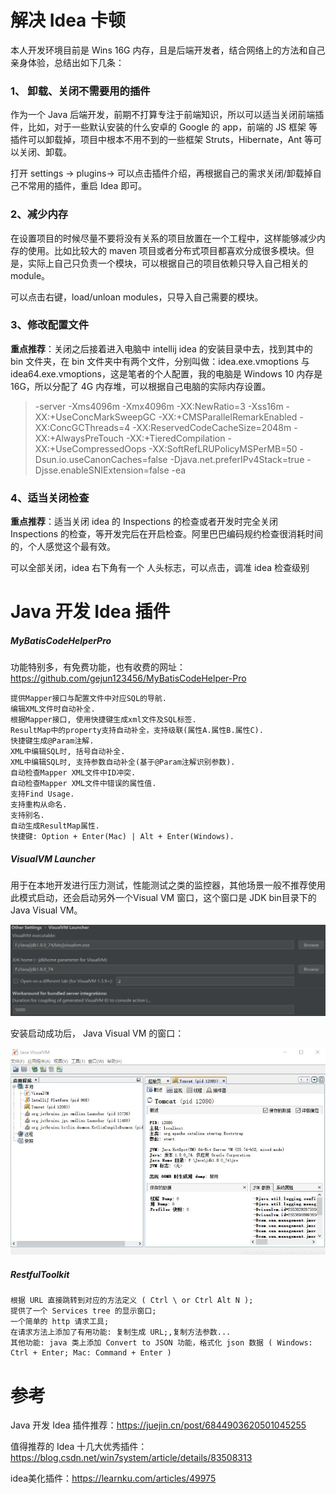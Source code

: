# 解决 Idea 卡顿

本人开发环境目前是 Wins 16G 内存，且是后端开发者，结合网络上的方法和自己亲身体验，总结出如下几条：

### 1、 卸载、关闭不需要用的插件

作为一个 Java 后端开发，前期不打算专注于前端知识，所以可以适当关闭前端插件，比如，对于一些默认安装的什么安卓的 Google 的 app，前端的 JS 框架 等插件可以卸载掉，项目中根本不用不到的一些框架 Struts，Hibernate，Ant 等可以关闭、卸载。

打开 settings -> plugins-> 可以点击插件介绍，再根据自己的需求关闭/卸载掉自己不常用的插件，重启 Idea 即可。

### 2、减少内存

在设置项目的时候尽量不要将没有关系的项目放置在一个工程中，这样能够减少内存的使用。比如比较大的 maven 项目或者分布式项目都喜欢分成很多模块。但是，实际上自己只负责一个模块，可以根据自己的项目依赖只导入自己相关的 module。

可以点击右键，load/unloan modules，只导入自己需要的模块。

### 3、修改配置文件   

**重点推荐**：关闭之后接着进入电脑中 intellij idea 的安装目录中去，找到其中的 bin 文件夹，在 bin 文件夹中有两个文件，分别叫做：idea.exe.vmoptions 与 idea64.exe.vmoptions，这是笔者的个人配置，我的电脑是 Windows 10 内存是 16G，所以分配了 4G 内存堆，可以根据自己电脑的实际内存设置。

> -server 
> -Xms4096m
> -Xmx4096m
> -XX:NewRatio=3 
> -Xss16m 
> -XX:+UseConcMarkSweepGC 
> -XX:+CMSParallelRemarkEnabled 
> -XX:ConcGCThreads=4 
> -XX:ReservedCodeCacheSize=2048m
> -XX:+AlwaysPreTouch 
> -XX:+TieredCompilation 
> -XX:+UseCompressedOops 
> -XX:SoftRefLRUPolicyMSPerMB=50 
> -Dsun.io.useCanonCaches=false 
> -Djava.net.preferIPv4Stack=true 
> -Djsse.enableSNIExtension=false 
> -ea

### 4、适当关闭检查

**重点推荐**：适当关闭 idea 的 Inspections 的检查或者开发时完全关闭 Inspections 的检查，等开发完后在开启检查。阿里巴巴编码规约检查很消耗时间的，个人感觉这个最有效。

可以全部关闭，idea 右下角有一个 人头标志，可以点击，调准 idea 检查级别



# Java 开发 Idea 插件

##### MyBatisCodeHelperPro

功能特别多，有免费功能，也有收费的网址：https://github.com/gejun123456/MyBatisCodeHelper-Pro

````
提供Mapper接口与配置文件中对应SQL的导航.
编辑XML文件时自动补全.
根据Mapper接口, 使用快捷键生成xml文件及SQL标签.
ResultMap中的property支持自动补全，支持级联(属性A.属性B.属性C).
快捷键生成@Param注解.
XML中编辑SQL时, 括号自动补全.
XML中编辑SQL时, 支持参数自动补全(基于@Param注解识别参数).
自动检查Mapper XML文件中ID冲突.
自动检查Mapper XML文件中错误的属性值.
支持Find Usage.
支持重构从命名.
支持别名.
自动生成ResultMap属性.
快捷键: Option + Enter(Mac) | Alt + Enter(Windows).
````



##### VisualVM Launcher

用于在本地开发进行压力测试，性能测试之类的监控器，其他场景一般不推荐使用此模式启动，还会启动另外一个Visual VM 窗口，这个窗口是 JDK bin目录下的 Java Visual VM。

![1611039572777](../../assets/1611039572777.png)

安装启动成功后， Java Visual VM 的窗口：

![1611039790714](../../assets/1611039790714.png)



#####  **RestfulToolkit** 

````
根据 URL 直接跳转到对应的方法定义 ( Ctrl \ or Ctrl Alt N );
提供了一个 Services tree 的显示窗口;
一个简单的 http 请求工具;
在请求方法上添加了有用功能: 复制生成 URL;,复制方法参数...
其他功能: java 类上添加 Convert to JSON 功能，格式化 json 数据 ( Windows: Ctrl + Enter; Mac: Command + Enter )
````

 

# 参考

Java 开发 Idea 插件推荐：https://juejin.cn/post/6844903620501045255

值得推荐的 Idea 十几大优秀插件：https://blog.csdn.net/win7system/article/details/83508313

idea美化插件：https://learnku.com/articles/49975

